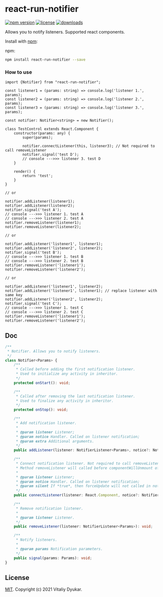 react-run-notifier
===========

[![npm version][npm-image]][npm-url] [![license][license-image]][license-url] [![downloads][downloads-image]][downloads-url]

Allows you to notify listeners. Supported react components.

Install with [npm](https://www.npmjs.com/):

npm:
```sh
npm install react-run-notifier --save
```

### How to use

```tsx
import {Notifier} from "react-run-notifier";

const listener1 = (params: string) => console.log('listener 1.', params);
const listener2 = (params: string) => console.log('listener 2.', params);
const listener3 = (params: string) => console.log('listener 3.', params);

const notifier: Notifier<string> = new Notifier();

class TestControl extends React.Component {
	constructor(params: any) {
		super(params);

		notifier.connectListener(this, listener3); // Not required to call removeListener
		notifier.signal('test D');
		// console --->>> listener 3. test D
	}

	render() {
		return 'test';
	}
}

// or

notifier.addListener(listener1);
notifier.addListener(listener2);
notifier.signal('test A');
// console --->>> listener 1. test A
// console --->>> listener 2. test A
notifier.removeListener(listener1);
notifier.removeListener(listener2);

// or

notifier.addListener('listener1', listener1);
notifier.addListener('listener2', listener2);
notifier.signal('test B');
// console --->>> listener 1. test B
// console --->>> listener 2. test B
notifier.removeListener('listener1');
notifier.removeListener('listener2');

// or

notifier.addListener('listener1', listener2);
notifier.addListener('listener1', listener1); // replace listener with same key
notifier.addListener('listener2', listener2);
notifier.signal('test C');
// console --->>> listener 1. test C
// console --->>> listener 2. test C
notifier.removeListener('listener1');
notifier.removeListener('listener2');
```

## Doc
```ts
/**
 * Notifier. Allows you to notify listeners.
 */
class Notifier<Params> {
	/**
	 * Called before adding the first notification listener.
	 * Used to initialize any activity in inheritor.
	 */
	protected onStart(): void;

	/**
	 * Called after removing the last notification listener.
	 * Used to finalize any activity in inheritor.
	 */
	protected onStop(): void;

	/**
	 * Add notification listener.
	 *
	 * @param listener Listener;
	 * @param notice Handler. Called on listener notification;
	 * @param extra Additional arguments.
	 */
	public addListener(listener: NotifierListener<Params>, notice?: NotifierNotice<Params>, ...extra: any): void;

	/**
	 * Connect notification listener. Not required to call removeListener.
	 * Method removeListener will called before componentWillUnmount of notification react-listener.
	 *
	 * @param listener Listener;
	 * @param notice Handler. Called on listener notification;
	 * @param silent If *true*, then forceUpdate will not called in notification react-listener.
	 */
	public connectListener(listener: React.Component, notice?: NotifierNotice<Params>, silent?: boolean): void;

	/**
	 * Remove notification listener.
	 *
	 * @param listener Listener.
	 */
	public removeListener(listener: NotifierListener<Params>): void;

	/**
	 * Notify listeners.
	 *
	 * @param params Notification parameters.
	 */
	public signal(params: Params): void;
}

```

## License

[MIT](LICENSE). Copyright (c) 2021 Vitaliy Dyukar.

[npm-image]: https://img.shields.io/npm/v/react-run-notifier.svg?style=flat-square
[npm-url]: https://npmjs.org/package/react-run-notifier
[license-image]: https://img.shields.io/npm/l/react-run-notifier.svg?style=flat-square
[license-url]: https://npmjs.org/package/react-run-notifier
[downloads-image]: http://img.shields.io/npm/dm/react-run-notifier.svg?style=flat-square
[downloads-url]: https://npmjs.org/package/react-run-notifier